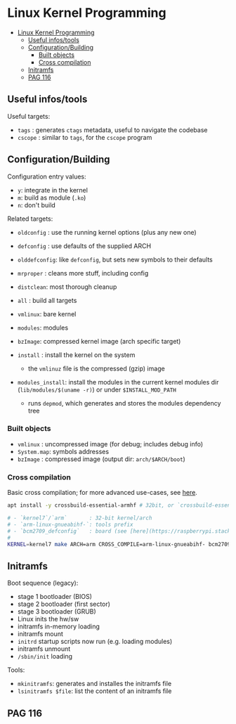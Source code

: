 # Linux Kernel Programming

- [Linux Kernel Programming](#linux-kernel-programming)
  - [Useful infos/tools](#useful-infostools)
  - [Configuration/Building](#configurationbuilding)
    - [Built objects](#built-objects)
    - [Cross compilation](#cross-compilation)
  - [Initramfs](#initramfs)
  - [PAG 116](#pag-116)

## Useful infos/tools

Useful targets:

- `tags`     : generates `ctags` metadata, useful to navigate the codebase
- `cscope`   : similar to `tags`, for the `cscope` program

## Configuration/Building

Configuration entry values:

- `y`: integrate in the kernel
- `m`: build as module (`.ko`)
- `n`: don't build

Related targets:

- `oldconfig`   : use the running kernel options (plus any new one)
- `defconfig`   : use defaults of the supplied ARCH
- `olddefconfig`: like `defconfig`, but sets new symbols to their defaults

- `mrproper` : cleans more stuff, including config
- `distclean`: most thorough cleanup

- `all`    : build all targets
- `vmlinux`: bare kernel
- `modules`: modules
- `bzImage`: compressed kernel image (arch specific target)

- `install`        : install the kernel on the system
  - the `vmlinuz` file is the compressed (gzip) image
- `modules_install`: install the modules in the current kernel modules dir (`lib/modules/$(uname -r)`) or under `$INSTALL_MOD_PATH`
  - runs `depmod`, which generates and stores the modules dependency tree

### Built objects

- `vmlinux`   : uncompressed image (for debug; includes debug info)
- `System.map`: symbols addresses
- `bzImage`   : compressed image (output dir: `arch/$ARCH/boot`)

### Cross compilation

Basic cross compilation; for more advanced use-cases, see [here](https://www.raspberrypi.org/documentation/linux/kernel/building.md).

```sh
apt install -y ​crossbuild-essential-armhf # 32bit, or `​crossbuild-essential-arm64` (64bit)

# - `kernel7`/`arm`       : 32-bit kernel/arch
# - `arm-linux-gnueabihf-`: tools prefix
# - `bcm2709_defconfig`   : board (see [here](https://raspberrypi.stackexchange.com/q/840))
#
KERNEL=kernel7 make ARCH=arm CROSS_COMPILE=arm-linux-gnueabihf- bcm2709_defconfig
```

## Initramfs

Boot sequence (legacy):

- stage 1 bootloader (BIOS)
- stage 2 bootloader (first sector)
- stage 3 bootloader (GRUB)
- Linux inits the hw/sw
- initramfs in-memory loading
- initramfs mount
- `initrd` startup scripts now run (e.g. loading modules)
- initramfs unmount
- `/sbin/init` loading

Tools:

- `mkinitramfs`:       generates and installes the initramfs file
- `lsinitramfs $file`: list the content of an initramfs file

## PAG 116
